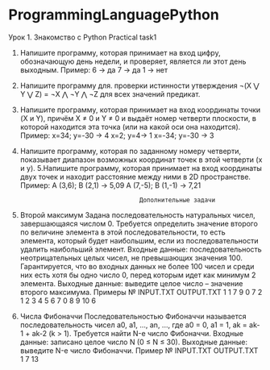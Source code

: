 ﻿# ProgrammingLanguagePython

Урок 1. Знакомство с Python
Practical task1
1. Напишите программу, которая принимает на вход цифру, обозначающую день недели, и проверяет, является ли этот день выходным.
Пример:
    6 -> да
    7 -> да
    1 -> нет
 2. Напишите программу для. проверки истинности утверждения ¬(X ⋁ Y ⋁ Z) = ¬X ⋀ ¬Y ⋀ ¬Z для всех значений предикат.
 3. Напишите программу, которая принимает на вход координаты точки (X и Y),
причём X ≠ 0 и Y ≠ 0 и выдаёт номер четверти плоскости, в которой находится эта точка (или на какой оси она находится).
Пример:
    x=34; y=-30 -> 4
    x=2; y=4-> 1
    x=-34; y=-30 -> 3
4. Напишите программу, которая по заданному номеру четверти, показывает диапазон возможных координат точек в этой четверти (x и y).
5.Напишите программу, которая принимает на вход координаты двух точек и находит расстояние между ними в 2D пространстве.
Пример:
    A (3,6); B (2,1) -> 5,09
    A (7,-5); B (1,-1) -> 7,21
    
                                        Дополнительные задачи
6. Второй максимум
Задана последовательность натуральных чисел, завершающаяся числом 0.
Требуется определить значение второго по величине элемента в этой последовательности, то есть элемента,
который будет наибольшим, если из последовательности удалить наибольший элемент.
Входные данные: последовательность неотрицательных целых чисел, не превышающих значения 100.
Гарантируется, что во входных данных не более 100 чисел и среди них есть хотя бы одно число 0,
перед которым идет как минимум 2 элемента.
Выходные данные: выведите целое число – значение второго максимума.
Примеры
№ INPUT.TXT                   OUTPUT.TXT
1   1 7 9 0                       7
2   1 2 3 4 5 6 7 0 8 9 10        6

7. Числа Фибоначчи
Последовательностью Фибоначчи называется последовательность чисел a0, a1, ..., an, ..., где
a0 = 0, a1 = 1, ak = ak-1 + ak-2 (k > 1).
Требуется найти N-е число Фибоначчи.
Входные данные: записано целое число N (0 ≤ N ≤ 30).
Выходные данные: выведите N-е число Фибоначчи.
Пример
№ INPUT.TXT   OUTPUT.TXT
1     7         13
